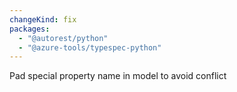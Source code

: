 ```yaml
---
changeKind: fix
packages:
  - "@autorest/python"
  - "@azure-tools/typespec-python"
---
```


Pad special property name in model to avoid conflict

